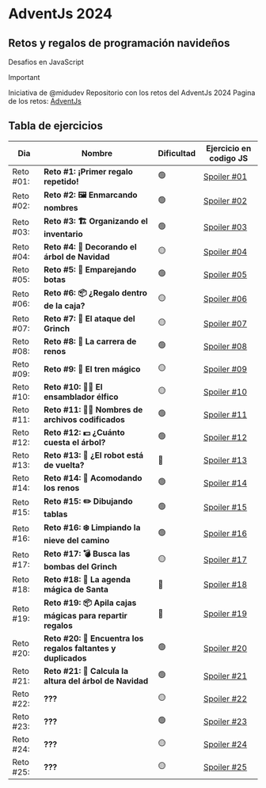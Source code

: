 # AdventJs 2024
## Retos y regalos de programación navideños
Desafios en JavaScript

> [!IMPORTANT]
> Iniciativa de @midudev
> Repositorio con los retos del AdventJs 2024
> Pagina de los retos: [AdventJs](https://adventjs.dev/es)


## Tabla de ejercicios
| Dia     | Nombre | Dificultad | Ejercicio en codigo JS |
| ---     | ---    | ---  | ---  |
| Reto #01: | **Reto #1: ¡Primer regalo repetido!** | 🟢 | [Spoiler #01](https://github.com/ztevenx100/eventos-js-ts/tree/master/js-adventjs-2024/reto-01/main.js) |
| Reto #02: | **Reto #2: 🖼️ Enmarcando nombres** | 🟢 | [Spoiler #02](https://github.com/ztevenx100/eventos-js-ts/tree/master/js-adventjs-2024/reto-02/main.js) |
| Reto #03: | **Reto #3: 🏗️ Organizando el inventario** | 🟢 | [Spoiler #03](https://github.com/ztevenx100/eventos-js-ts/tree/master/js-adventjs-2024/reto-03/main.js) |
| Reto #04: | **Reto #4: 🎄 Decorando el árbol de Navidad** | 🟡 | [Spoiler #04](https://github.com/ztevenx100/eventos-js-ts/tree/master/js-adventjs-2024/reto-04/main.js) |
| Reto #05: | **Reto #5: 👞 Emparejando botas** | 🟢 | [Spoiler #05](https://github.com/ztevenx100/eventos-js-ts/tree/master/js-adventjs-2024/reto-05/main.js) |
| Reto #06: | **Reto #6: 📦 ¿Regalo dentro de la caja?** | 🟡 | [Spoiler #06](https://github.com/ztevenx100/eventos-js-ts/tree/master/js-adventjs-2024/reto-06/main.js) |
| Reto #07: | **Reto #7: 👹 El ataque del Grinch** | 🟡 | [Spoiler #07](https://github.com/ztevenx100/eventos-js-ts/tree/master/js-adventjs-2024/reto-07/main.js) |
| Reto #08: | **Reto #8: 🦌 La carrera de renos** | 🟢 | [Spoiler #08](https://github.com/ztevenx100/eventos-js-ts/tree/master/js-adventjs-2024/reto-08/main.js) |
| Reto #09: | **Reto #9: 🚂 El tren mágico** | 🟡 | [Spoiler #09](https://github.com/ztevenx100/eventos-js-ts/tree/master/js-adventjs-2024/reto-09/main.js) |
| Reto #10: | **Reto #10: 👩‍💻 El ensamblador élfico** | 🟡 | [Spoiler #10](https://github.com/ztevenx100/eventos-js-ts/tree/master/js-adventjs-2024/reto-10/main.js) |
| Reto #11: | **Reto #11: 🏴‍☠️ Nombres de archivos codificados** | 🟢 | [Spoiler #11](https://github.com/ztevenx100/eventos-js-ts/tree/master/js-adventjs-2024/reto-11/main.js) |
| Reto #12: | **Reto #12: 💵 ¿Cuánto cuesta el árbol?** | 🟢 | [Spoiler #12](https://github.com/ztevenx100/eventos-js-ts/tree/master/js-adventjs-2024/reto-12/main.js) |
| Reto #13: | **Reto #13: 🤖 ¿El robot está de vuelta?** | 🔴 | [Spoiler #13](https://github.com/ztevenx100/eventos-js-ts/tree/master/js-adventjs-2024/reto-13/main.js) |
| Reto #14: | **Reto #14: 🦌 Acomodando los renos** | 🟢 | [Spoiler #14](https://github.com/ztevenx100/eventos-js-ts/tree/master/js-adventjs-2024/reto-14/main.js) |
| Reto #15: | **Reto #15: ✏️ Dibujando tablas** | 🟢 | [Spoiler #15](https://github.com/ztevenx100/eventos-js-ts/tree/master/js-adventjs-2024/reto-15/main.js) |
| Reto #16: | **Reto #16: ❄️ Limpiando la nieve del camino** | 🟢 | [Spoiler #16](https://github.com/ztevenx100/eventos-js-ts/tree/master/js-adventjs-2024/reto-16/main.js) |
| Reto #17: | **Reto #17: 💣 Busca las bombas del Grinch** | 🟡 | [Spoiler #17](https://github.com/ztevenx100/eventos-js-ts/tree/master/js-adventjs-2024/reto-17/main.js) |
| Reto #18: | **Reto #18: 📇 La agenda mágica de Santa** | 🔴 | [Spoiler #18](https://github.com/ztevenx100/eventos-js-ts/tree/master/js-adventjs-2024/reto-18/main.js) |
| Reto #19: | **Reto #19: 📦 Apila cajas mágicas para repartir regalos** | 🔴 | [Spoiler #19](https://github.com/ztevenx100/eventos-js-ts/tree/master/js-adventjs-2024/reto-19/main.js) |
| Reto #20: | **Reto #20: 🎁 Encuentra los regalos faltantes y duplicados** | 🟢 | [Spoiler #20](https://github.com/ztevenx100/eventos-js-ts/tree/master/js-adventjs-2024/reto-20/main.js) |
| Reto #21: | **Reto #21: 🎄 Calcula la altura del árbol de Navidad** | 🟢 | [Spoiler #21](https://github.com/ztevenx100/eventos-js-ts/tree/master/js-adventjs-2024/reto-21/main.js) |
| Reto #22: | **???** | 🟡 | [Spoiler #22]() |
| Reto #23: | **???** | 🟢 | [Spoiler #23]() |
| Reto #24: | **???** | 🟡 | [Spoiler #24]() |
| Reto #25: | **???** | 🟡 | [Spoiler #25]() |

